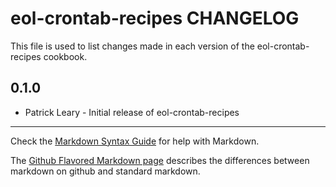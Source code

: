 eol-crontab-recipes CHANGELOG
=======================

This file is used to list changes made in each version of the eol-crontab-recipes cookbook.

0.1.0
-----
- Patrick Leary - Initial release of eol-crontab-recipes

- - -
Check the [Markdown Syntax Guide](http://daringfireball.net/projects/markdown/syntax) for help with Markdown.

The [Github Flavored Markdown page](http://github.github.com/github-flavored-markdown/) describes the differences between markdown on github and standard markdown.
